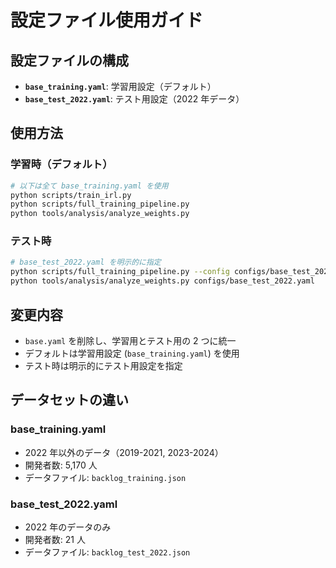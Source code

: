 # 設定ファイル使用ガイド

## 設定ファイルの構成

- **`base_training.yaml`**: 学習用設定（デフォルト）
- **`base_test_2022.yaml`**: テスト用設定（2022 年データ）

## 使用方法

### 学習時（デフォルト）

```bash
# 以下は全て base_training.yaml を使用
python scripts/train_irl.py
python scripts/full_training_pipeline.py
python tools/analysis/analyze_weights.py
```

### テスト時

```bash
# base_test_2022.yaml を明示的に指定
python scripts/full_training_pipeline.py --config configs/base_test_2022.yaml
python tools/analysis/analyze_weights.py configs/base_test_2022.yaml
```

## 変更内容

- `base.yaml` を削除し、学習用とテスト用の 2 つに統一
- デフォルトは学習用設定 (`base_training.yaml`) を使用
- テスト時は明示的にテスト用設定を指定

## データセットの違い

### base_training.yaml

- 2022 年以外のデータ（2019-2021, 2023-2024）
- 開発者数: 5,170 人
- データファイル: `backlog_training.json`

### base_test_2022.yaml

- 2022 年のデータのみ
- 開発者数: 21 人
- データファイル: `backlog_test_2022.json`

